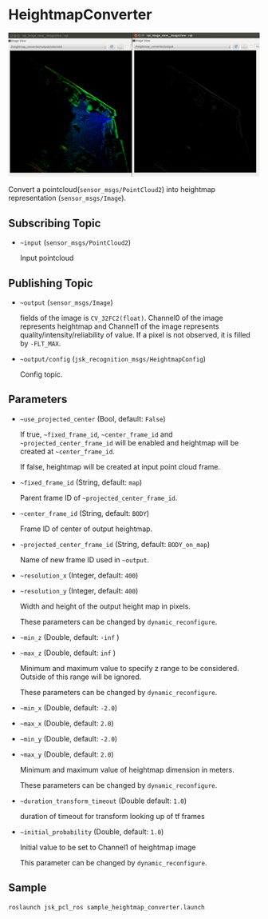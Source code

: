 # HeightmapConverter
![](../../jsk_perception/nodes/images/heightmap_converter.png)

Convert a pointcloud(`sensor_msgs/PointCloud2`) into heightmap representation (`sensor_msgs/Image`).

## Subscribing Topic
* `~input` (`sensor_msgs/PointCloud2`)

  Input pointcloud

## Publishing Topic
* `~output` (`sensor_msgs/Image`)

  fields of the image is `CV_32FC2(float)`.
  Channel0 of the image represents heightmap and Channel1 of the image represents quality/intensity/reliability of value.
  If a pixel is not observed, it is filled by `-FLT_MAX`.

* `~output/config` (`jsk_recognition_msgs/HeightmapConfig`)

  Config topic.

## Parameters
* `~use_projected_center` (Bool, default: `False`)

  If true, `~fixed_frame_id`, `~center_frame_id` and `~projected_center_frame_id`
  will be enabled and heightmap will be created at `~center_frame_id`.

  If false, heightmap will be created at input point cloud frame.

* `~fixed_frame_id` (String, default: `map`)

  Parent frame ID of `~projected_center_frame_id`.

* `~center_frame_id` (String, default: `BODY`)

  Frame ID of center of output heightmap.

* `~projected_center_frame_id` (String, default: `BODY_on_map`)

  Name of new frame ID used in `~output`.

* `~resolution_x` (Integer, default: `400`)
* `~resolution_y` (Integer, default: `400`)

  Width and height of the output height map in pixels.

  These parameters can be changed by `dynamic_reconfigure`.

* `~min_z` (Double, default: `-inf` )
* `~max_z` (Double, default: `inf` )

  Minimum and maximum value to specify z range to be considered.
  Outside of this range will be ignored.

  These parameters can be changed by `dynamic_reconfigure`.

* `~min_x` (Double, default: `-2.0`)
* `~max_x` (Double, default: `2.0`)
* `~min_y` (Double, default: `-2.0`)
* `~max_y` (Double, default: `2.0`)

  Minimum and maximum value of heightmap dimension in meters.

  These parameters can be changed by `dynamic_reconfigure`.

* `~duration_transform_timeout` (Double default: `1.0`)

  duration of timeout for transform looking up of tf frames

* `~initial_probability` (Double, default: `1.0`)

  Initial value to be set to Channel1 of heightmap image

  This parameter can be changed by `dynamic_reconfigure`.

## Sample

```bash
roslaunch jsk_pcl_ros sample_heightmap_converter.launch
```
